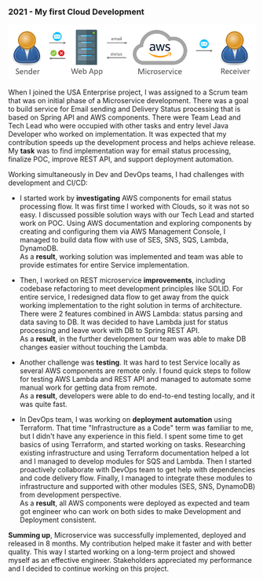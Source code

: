 ### 2021 - My first Cloud Development

![picture](../pictures/projects/Cloud-Email-Microservice.PNG)

When I joined the USA Enterprise project, I was assigned to a Scrum team that was on initial phase of a Microservice development.
There was a goal to build service for Email sending and Delivery Status processing that is based on Spring API and AWS components.
There were Team Lead and Tech Lead who were occupied with other tasks and entry level Java Developer who worked on implementation.
It was expected that my contribution speeds up the development process and helps achieve release.
My **task** was to find implementation way for email status processing, finalize POC, improve REST API, and support deployment automation.

Working simultaneously in Dev and DevOps teams, I had challenges with development and CI/CD:

- I started work by **investigating** AWS components for email status processing flow. 
  It was first time I worked with Clouds, so it was not so easy.
  I discussed possible solution ways with our Tech Lead and started work on POC.
  Using AWS documentation and exploring components by creating and configuring them via AWS Management Console, 
  I managed to build data flow with use of SES, SNS, SQS, Lambda, DynamoDB.<br>
  As a **result**, working solution was implemented and team was able to provide estimates for entire Service implementation.

- Then, I worked on REST microservice **improvements**,
  including codebase refactoring to meet development principles like SOLID.
  For entire service, I redesigned data flow to get away
  from the quick working implementation to the right solution in terms of architecture.
  There were 2 features combined in AWS Lambda: status parsing and data saving to DB.
  It was decided to have Lambda just for status processing and leave work with DB to Spring REST API.<br>
  As a **result**, in the further development our team was able to make DB changes easier without touching the Lambda.

- Another challenge was **testing**.
  It was hard to test Service locally as several AWS components are remote only.
  I found quick steps to follow for testing AWS Lambda and REST API and managed to automate some manual work for getting data from remote.<br>
  As a **result**, developers were able to do end-to-end testing locally, and it was quite fast.

- In DevOps team, I was working on **deployment automation** using Terraform.
  That time "Infrastructure as a Code" term was familiar to me, but I didn't have any experience in this field.
  I spent some time to get basics of using Terraform, and started working on tasks.
  Researching existing infrastructure and using Terraform documentation helped a lot and I managed to develop modules for SQS and Lambda.
  Then I started proactively collaborate with DevOps team to get help with dependencies and code delivery flow.
  Finally, I managed to integrate these modules to infrastructure 
  and supported with other modules (SES, SNS, DynamoDB) from development perspective.<br>
  As a **result**, all AWS components were deployed as expected 
  and team got engineer who can work on both sides to make Development and Deployment consistent.

**Summing up**, Microservice was successfully implemented, deployed and released in 8 months.
My contribution helped make it faster and with better quality.
This way I started working on a long-term project and showed myself as an effective engineer.
Stakeholders appreciated my performance and I decided to continue working on this project.
